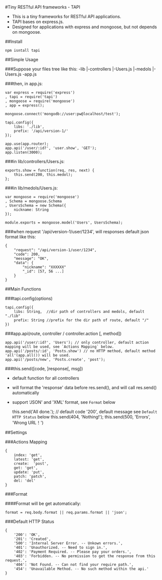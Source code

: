 #Tiny RESTful API frameworks - TAPI

- This is a tiny frameworks for RESTful API applications.
- TAPI bases on express.js.
- Designed for applications with express and mongoose, but not depends on mongoose.

##Install

    npm isntall tapi

##Simple Usage

###Suppose your files tree like this:
    -lib
    |-controllers
     |-Users.js
    |-medols
     |-Users.js
    -app.js

###then, in app.js:

    var express = require('express')
    , tapi = require('tapi')
    , mongoose = require('mongoose')
    , app = express();
    
    mongoose.connect('mongodb://user:pw@localhost/test');
    
    tapi.config({
	    libs: './lib',
	    prefix: '/api/version-1/'
    });
    
    app.use(app.router);
    app.api('/user/:id?', 'user.show', 'GET');
    app.listen(3000);

###in lib/controllers/Users.js:

    exports.show = function(req, res, next) {
	    this.send(200, this.medol);
	};

###in lib/medols/Users.js:

    var mongoose = require('mongoose')
    , Schema = mongoose.Schema
    , UsersSchema = new Schema({
	    nickname: String
	});
	
	module.exports = mongoose.model('Users', UsersSchema);

###when request '/api/version-1/user/1234', will responses default json format like this:

    {
        "request": "/api/version-1/user/1234",
        "code": 200,
        "message": "OK",
        "data": {
            "nickname": "XXXXXX"
            "_id": [57, 56 ...]
        }
    }

##Main Functions

###tapi.config(options)

    tapi.config({
        libs: String,  //dir path of controllers and medols, default "./lib"
        prefix: String //prefix for the dir path of route, default "/"
    })

###app.api(route, controller / controller.action [, method])

    app.api('/user/:id?', 'Users'); // only controller, default action mapping will be used, see `Actions Mapping` below.
    app.api('/posts/:id', 'Posts.show') // no HTTP method, default method 'all'(app.all()) will be used.
    app.api('/posts/new', 'Posts.create', 'post');

###this.send([code, ]response[, msg])

- default function for all controllers
- will format the 'response' data before res.send(), and will call res.send() automatically
- support ‘JSON' and 'XML' format, see `Format` below

    this.send('All done.'); // default code '200', default message see `Default HTTP Status` below
    this.send(404, 'Nothing!');
    this.send(500, 'Errors', 'Wrong URL！')

##Settings

###Actions Mapping

    {
    	index: 'get',
    	latest: 'get',
    	create:  'post',
    	get: 'get',
    	update: 'put',
    	patch: 'patch',
    	del: 'del'
    }

###Format

####Format will be get automatically:

    format = req.body.format || req.params.format || 'json';

###Default HTTP Status

    {
    	'200': 'OK',
    	'201': 'Created',
    	'500': 'Internal Server Error. -- Unkown errors.',
    	'401': 'Unauthorized. -- Need to sign in.',
    	'402': 'Payment Required. -- Please pay your orders.',
    	'403': 'Forbidden. -- No permission to get the response from this request.',
    	'404': 'Not Found. -- Can not find your require path.',
    	'454': 'Unavailable Method. -- No such method within the api.'
    }
